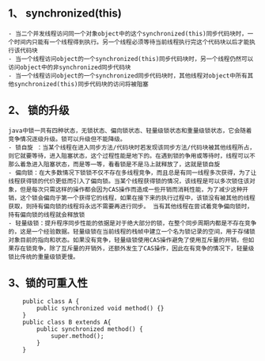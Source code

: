 1、 synchronized(this)
----
	- 当二个并发线程访问同一个对象object中的这个synchronized(this)同步代码块时，一个时间内只能有一个线程得到执行。另一个线程必须等待当前线程执行完这个代码块以后才能执行该代码块
	- 当一个线程访问object的一个synchronized(this)同步代码块时，另一个线程仍然可以访问object中的非synchronized同步代码块
	- 当一个线程访问object的一个synchronized同步代码块时，其他线程对object中所有其他synchronized(this)同步代码块的访问将被阻塞

2、 锁的升级
----
	java中锁一共有四种状态，无锁状态、偏向锁状态、轻量级锁状态和重量级锁状态，它会随着竞争情况逐级升级。锁可以升级但不能降级。
	- 锁自旋 ：当某个线程在进入同步方法/代码块时若发现该同步方法/代码块被其他线程所占，则它就要等待，进入阻塞状态，这个过程性能是地下的。在遇到锁的争用或等待时，线程可以不那么着急进入阻塞状态，而是等一等，看看锁是不是马上就释放了，这就是锁自旋
	- 偏向锁：在大多数情况下锁锁不仅不存在多线程竞争，而且总是有同一线程多次获得，为了让线程获得锁的代价更低而引入了偏向锁。当某个线程获得锁的情况，该线程是可以多次锁住该对象，但是每次只需这样的操作都会因为CAS操作而造成一些开销而消耗性能，为了减少这种开销，这个锁会偏向于第一个获得它的线程，如果在接下来的执行过程中，该锁没有被其他的线程获取，则持有偏向锁的线程将永远不需要再进行同步。 当有其他线程在尝试着竞争偏向锁时，持有偏向锁的线程就会释放锁
	- 轻量级锁：提升程序同步性能的依据是对于绝大部分的锁，在整个同步周期内都是不存在竞争的，这是一个经验数据。轻量级锁在当前线程的栈帧中建立一个名为锁记录的空间，用于存储锁对象目前的指向和状态。如果没有竞争，轻量级锁使用CAS操作避免了使用互斥量的开销，但如果存在锁竞争，除了互斥量的开销外，还额外发生了CAS操作，因此在有竞争的情况下，轻量级锁比传统的重量级锁更慢。

3、锁的可重入性
----
		public class A {
			public synchronized void method() {}
		}	
		public class B extends A{
			public synchronized method() {
				super.method();
			}
		}

